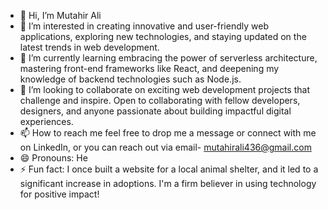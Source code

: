 - 👋 Hi, I’m Mutahir Ali
- 👀 I’m interested in creating innovative and user-friendly web applications, exploring new technologies, and staying updated on the latest trends in web development.
- 🌱 I’m currently learning embracing the power of serverless architecture, mastering front-end frameworks like React, and deepening my knowledge of backend technologies such as Node.js.
- 💞️ I’m looking to collaborate on exciting web development projects that challenge and inspire. Open to collaborating with fellow developers, designers, and anyone passionate about building impactful digital experiences.
- 📫 How to reach me feel free to drop me a message or connect with me on LinkedIn, or you can reach out via email- mutahirali436@gmail.com
- 😄 Pronouns: He
- ⚡ Fun fact: I once built a website for a local animal shelter, and it led to a significant increase in adoptions. I'm a firm believer in using technology for positive impact!

<!---
mutahirali436/mutahirali436 is a ✨ special ✨ repository because its `README.md` (this file) appears on your GitHub profile.
You can click the Preview link to take a look at your changes.
--->
